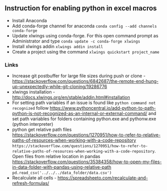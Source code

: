 ## Instruction for enabling python in excel macros
* Install Anaconda
* Add conda-forge channel for anaconda ```conda config --add channels conda-forge```
* Update xlwings using conda-forge. For this open command prompt as Administrator and type ```conda update -c conda-forge xlwings```
* Install xlwings addin ```xlwings addin install```
* Create a project using the command ```xlwings quickstart project_name```


### Links
* Increase git postbuffer for large file sizes during push or clone - https://stackoverflow.com/questions/6842687/the-remote-end-hung-up-unexpectedly-while-git-cloning/19286776
* xlwings installation - http://docs.xlwings.org/en/stable/addin.html#installation
* For setting path variables if an issue is found like ```python command not recognized``` follow https://www.pythoncentral.io/add-python-to-path-python-is-not-recognized-as-an-internal-or-external-command/ and set path variables for folders containing python.exe and pythonw.exe (python interpreter)
* python get relative path files https://stackoverflow.com/questions/1270951/how-to-refer-to-relative-paths-of-resources-when-working-with-a-code-repository ```https://stackoverflow.com/questions/1270951/how-to-refer-to-relative-paths-of-resources-when-working-with-a-code-repository```. Open files from relative location in pandas https://stackoverflow.com/questions/35384358/how-to-open-my-files-in-data-folder-with-pandas-using-relative-path ```pd.read_csv('../../../data_folder/data.csv')```
* Recalculate all cells - https://spreadsheeto.com/recalculate-and-refresh-formulas/